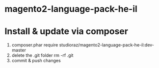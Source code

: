# magento2-language-pack-he-il

# Install & update via composer 
1. composer.phar require studioraz/magento2-language-pack-he-il:dev-master
2. delete the .git folder rm -rf .git
3. commit & push changes 
